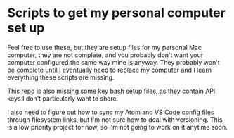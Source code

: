 # Scripts to get my personal computer set up

Feel free to use these, but they are setup files for my personal Mac computer, they are not complete, and you probably don't want your computer configured the same way mine is anyway. They probably won't be complete until I eventually need to replace my computer and I learn everything these scripts are missing.

This repo is also missing some key bash setup files, as they contain API keys I don't particularly want to share.

I also need to figure out how to sync my Atom and VS Code config files through filesystem links, but I'm not sure how to deal with versioning. This is a low priority project for now, so I'm not going to work on it anytime soon.
